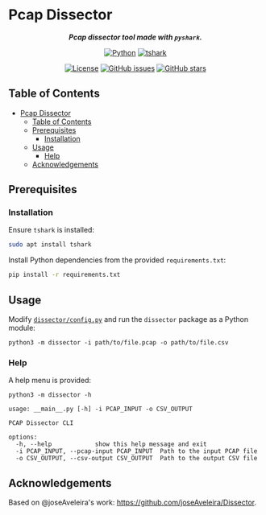 # Pcap Dissector

<div align="center">

***Pcap dissector tool made with `pyshark`.***

[![Python](https://img.shields.io/badge/Python-black?logo=python&logoColor=white&labelColor=grey&color=%233776AB)](<#> "Python")
[![tshark](https://img.shields.io/badge/tshark-white?logo=wireshark&logoColor=white&label=%20&labelColor=grey&color=%23D86329)](<#> "tshark")

[![License](<https://img.shields.io/github/license/danielfeitopin/pcap_dissector>)](<LICENSE> "License")
[![GitHub issues](https://img.shields.io/github/issues/danielfeitopin/pcap_dissector)](<https://github.com/danielfeitopin/pcap_dissector> "Issues")
[![GitHub stars](https://img.shields.io/github/stars/danielfeitopin/pcap_dissector)](<https://github.com/danielfeitopin/pcap_dissector/stargazers> "Stars")

</div>

## Table of Contents

- [Pcap Dissector](#pcap-dissector)
  - [Table of Contents](#table-of-contents)
  - [Prerequisites](#prerequisites)
    - [Installation](#installation)
  - [Usage](#usage)
    - [Help](#help)
  - [Acknowledgements](#acknowledgements)



## Prerequisites

### Installation

Ensure `tshark` is installed:

```sh
sudo apt install tshark
```

Install Python dependencies from the provided `requirements.txt`:

```sh
pip install -r requirements.txt
```

## Usage

Modify [`dissector/config.py`](<dissector/config.py>) and run the `dissector` package as a Python module:

```
python3 -m dissector -i path/to/file.pcap -o path/to/file.csv
```

### Help

A help menu is provided:

```shell
python3 -m dissector -h
```

```
usage: __main__.py [-h] -i PCAP_INPUT -o CSV_OUTPUT

PCAP Dissector CLI

options:
  -h, --help            show this help message and exit
  -i PCAP_INPUT, --pcap-input PCAP_INPUT  Path to the input PCAP file
  -o CSV_OUTPUT, --csv-output CSV_OUTPUT  Path to the output CSV file
```

## Acknowledgements

Based on @joseAveleira's work: <https://github.com/joseAveleira/Dissector>.